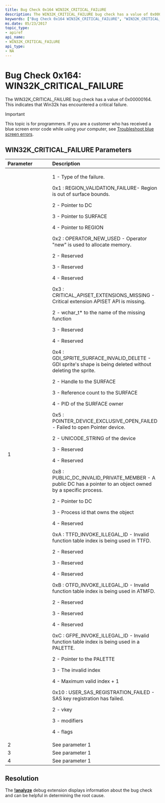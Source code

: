 ```yaml
---
title: Bug Check 0x164 WIN32K_CRITICAL_FAILURE
description: The WIN32K_CRITICAL_FAILURE bug check has a value of 0x00000164. This indicates that Win32k has encountered a critical failure.
keywords: ["Bug Check 0x164 WIN32K_CRITICAL_FAILURE", "WIN32K_CRITICAL_FAILURE"]
ms.date: 05/23/2017
topic_type:
- apiref
api_name:
- WIN32K_CRITICAL_FAILURE
api_type:
- NA
---
```


# Bug Check 0x164: WIN32K\_CRITICAL\_FAILURE


The WIN32K\_CRITICAL\_FAILURE bug check has a value of 0x00000164. This indicates that Win32k has encountered a critical failure.

> [!IMPORTANT]
> This topic is for programmers. If you are a customer who has received a blue screen error code while using your computer, see [Troubleshoot blue screen errors](https://www.windows.com/stopcode).


## WIN32K\_CRITICAL\_FAILURE Parameters


<table>
<colgroup>
<col width="50%" />
<col width="50%" />
</colgroup>
<thead>
<tr class="header">
<th align="left">Parameter</th>
<th align="left">Description</th>
</tr>
</thead>
<tbody>
<tr class="odd">
<td align="left">1</td>
<td align="left"><p>1 - Type of the failure.</p>
0x1 : REGION_VALIDATION_FAILURE- Region is out of surface bounds.
<p>2 - Pointer to DC</p>
<p>3 - Pointer to SURFACE</p>
<p>4 - Pointer to REGION</p>
0x2 : OPERATOR_NEW_USED - Operator "new" is used to allocate memory.
<p>2 - Reserved</p>
<p>3 - Reserved</p>
<p>4 - Reserved</p>
<p></p>
0x3 : CRITICAL_APISET_EXTENSIONS_MISSING - Critical extension APISET API is missing.
<p>2 - wchar_t* to the name of the missing function</p>
<p>3 - Reserved</p>
<p>4 - Reserved</p>
0x4 : GDI_SPRITE_SURFACE_INVALID_DELETE - GDI sprite's shape is being deleted without deleting the sprite.
<p>2 - Handle to the SURFACE</p>
<p>3 - Reference count to the SURFACE</p>
<p>4 - PID of the SURFACE owner</p>
0x5 : POINTER_DEVICE_EXCLUSIVE_OPEN_FAILED - Failed to open Pointer device.
<p></p>
<p>2 - UNICODE_STRING of the device</p>
<p>3 - Reserved</p>
<p>4 - Reserved</p>
0x8 : PUBLIC_DC_INVALID_PRIVATE_MEMBER - A public DC has a pointer to an object owned by a specific process.
<p>2 - Pointer to DC</p>
<p>3 - Process id that owns the object</p>
<p>4 - Reserved</p>
0xA : TTFD_INVOKE_ILLEGAL_ID - Invalid function table index is being used in TTFD.
<p>2 - Reserved</p>
<p>3 - Reserved</p>
<p>4 - Reserved</p>
0xB : OTFD_INVOKE_ILLEGAL_ID - Invalid function table index is being used in ATMFD.
<p>2 - Reserved</p>
<p>3 - Reserved</p>
<p>4 - Reserved</p>
0xC : GFPE_INVOKE_ILLEGAL_ID - Invalid function table index is being used in a PALETTE.
<p>2 - Pointer to the PALETTE</p>
<p>3 - The invalid index</p>
<p>4 - Maximum valid index + 1</p>
0x10 : USER_SAS_REGISTRATION_FAILED - SAS key registration has failed.
<p>2 - vkey</p>
<p>3 - modifiers</p>
<p>4 - flags</p></td>
</tr>
<tr class="even">
<td align="left">2</td>
<td align="left">See parameter 1</td>
</tr>
<tr class="odd">
<td align="left">3</td>
<td align="left">See parameter 1</td>
</tr>
<tr class="even">
<td align="left">4</td>
<td align="left">See parameter 1</td>
</tr>
</tbody>
</table>


## Resolution 
The [**!analyze**](https://docs.microsoft.com/windows-hardware/drivers/debugger/-analyze) debug extension displays information about the bug check and can be helpful in determining the root cause.
 




